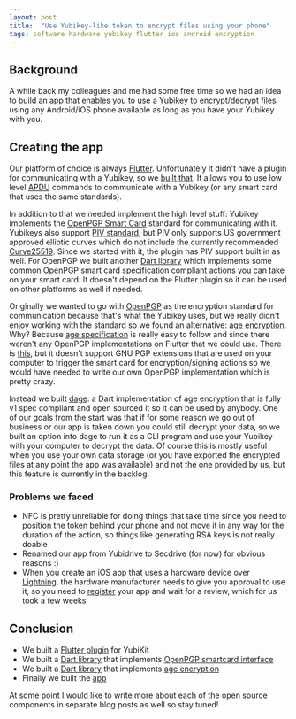 ```yaml
---
layout: post
title:  "Use Yubikey-like token to encrypt files using your phone"
tags: software hardware yubikey flutter ios android encryption
---
```


## Background

A while back my colleagues and me had some free time so we had an idea to build an [app][secdrive]
that enables you to use a [Yubikey][yubikey-5] to encrypt/decrypt files using any Android/iOS phone
available as long as you have your Yubikey with you.

## Creating the app

Our platform of choice is always [Flutter][flutter]. Unfortunately it didn't have a plugin for
communicating with a Yubikey, so we [built that][yubikit-flutter]. It allows you to use low
level [APDU][apdu] commands to communicate with a Yubikey (or any smart card that uses the same
standards).

In addition to that we needed implement the high level stuff: Yubikey implements
the [OpenPGP Smart Card][openpgp-smartcard] standard for communicating with it. Yubikeys also
support [PIV standard][piv], but PIV only supports US government approved elliptic curves which do
not include the currently recommended [Curve25519][curve25519]. Since we started with it, the plugin
has PIV support built in as well. For OpenPGP we built another [Dart library][yubikit-openpgp] which
implements some common OpenPGP smart card specification compliant actions you can take on your smart
card. It doesn't depend on the Flutter plugin so it can be used on other platforms as well if
needed.

Originally we wanted to go with [OpenPGP][openpgp] as the encryption standard for communication
because that's what the Yubikey uses, but we really didn't enjoy working with the standard so we
found an alternative: [age encryption][age]. Why? Because [age specification][age-spec] is really
easy to follow and since there weren't any OpenPGP implementations on Flutter that we could use.
There is [this][flutter-openpgp], but it doesn't support GNU PGP extensions that are used on your
computer to trigger the smart card for encryption/signing actions so we would have needed to write
our own OpenPGP implementation which is pretty crazy.

Instead we built [dage][dage]: a Dart implementation of age encryption that is fully v1 spec
compliant and open sourced it so it can be used by anybody. One of our goals from the start was that
if for some reason we go out of business or our app is taken down you could still decrypt your data,
so we built an option into dage to run it as a CLI program and use your Yubikey with your computer
to decrypt the data. Of course this is mostly useful when you use your own data storage (or you have
exported the encrypted files at any point the app was available) and not the one provided by us, but
this feature is currently in the backlog.

### Problems we faced

- NFC is pretty unreliable for doing things that take time since you need to position the token
  behind your phone and not move it in any way for the duration of the action, so things like
  generating RSA keys is not really doable
- Renamed our app from Yubidrive to Secdrive (for now) for obvious reasons :)
- When you create an iOS app that uses a hardware device over [Lightning][lightning], the hardware
  manufacturer needs to give you approval to use it, so you need to [register][app-approval] your
  app and wait for a review, which for us took a few weeks

## Conclusion

- We built a [Flutter plugin][yubikit-flutter] for YubiKit
- We built a [Dart library][yubikit-openpgp] that
  implements [OpenPGP smartcard interface][openpgp-smartcard]
- We built a [Dart library][dage] that implements [age encryption][age]
- Finally we built the [app][secdrive]

At some point I would like to write more about each of the open source components in separate blog
posts as well so stay tuned!


[secdrive]: https://secdrive.app

[flutter]: https://flutter.io

[yubikit-flutter]: https://github.com/Producement/yubikit_flutter

[yubikit-openpgp]: https://github.com/Producement/yubikit-openpgp

[yubikey-5]: https://www.yubico.com/products/yubikey-5-overview/

[openpgp]: https://en.wikipedia.org/wiki/Pretty_Good_Privacy#OpenPGP

[openpgp-smartcard]: https://gnupg.org/ftp/specs/OpenPGP-smart-card-application-3.4.pdf

[age]: https://age-encryption.org/

[age-spec]: https://github.com/C2SP/C2SP/blob/main/age.md

[dage]: https://github.com/Producement/dage

[flutter-openpgp]: https://pub.dev/packages/openpgp

[apdu]: https://en.wikipedia.org/wiki/Smart_card_application_protocol_data_unit

[piv]: https://csrc.nist.gov/projects/piv/piv-standards-and-supporting-documentation

[curve25519]: https://en.wikipedia.org/wiki/Curve25519

[lightning]: https://en.wikipedia.org/wiki/Lightning_(connector)

[app-approval]: https://developers.yubico.com/Mobile/iOS/App_Registration_Process/
